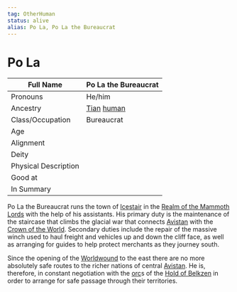 ```yaml
---
tag: OtherHuman
status: alive
alias: Po La, Po La the Bureaucrat
---
```

# Po La
| Full Name            | Po La the Bureaucrat |
| -------------------- | -------------------- |
| Pronouns             | He/him               |
| Ancestry             | [Tian](questforthefrozenflame/docs/Backstory/Notions/Tian.md) [human](questforthefrozenflame/docs/Backstory/Notions/Races/Human.md)           |
| Class/Occupation     | Bureaucrat           |
| Age                  |                      |
| Alignment            |                      |
| Deity                |                      |
| Physical Description |                      |
| Good at              |                      |
| In Summary           |                      |

Po La the Bureaucrat runs the town of [Icestair](questforthefrozenflame/docs/Backstory/Places/Settlements/Icestair.md) in the [Realm of the Mammoth Lords](questforthefrozenflame/docs/Backstory/Places/Realm-of-the-Mammoth-Lords.md) with the help of his assistants. His primary duty is the maintenance of the staircase that climbs the glacial war that connects [Avistan](questforthefrozenflame/docs/Backstory/Places/Avistan.md) with the [Crown of the World](questforthefrozenflame/docs/Backstory/Places/Crown-of-the-World.md). Secondary duties include the repair of the massive winch used to haul freight and vehicles up and down the cliff face, as well as arranging for guides to help protect merchants as they journey south.

Since the opening of the [Worldwound](questforthefrozenflame/docs/Backstory/Places/Worldwound.md) to the east there are no more absolutely safe routes to the richer nations of central [Avistan](questforthefrozenflame/docs/Backstory/Places/Avistan.md). He is, therefore, in constant negotiation with the [orc](questforthefrozenflame/docs/Backstory/Notions/Races/Orc.md)s of the [Hold of Belkzen](questforthefrozenflame/docs/Backstory/Places/Hold-of-Belkzen.md) in order to arrange for safe passage through their territories.